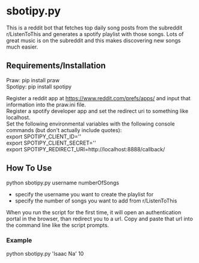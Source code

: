 # sbotipy.py
This is a reddit bot that fetches top daily song posts from the subreddit r/ListenToThis and generates a spotify playlist with those songs. Lots of great music is on the subreddit and this makes discovering new songs much easier. 

## Requirements/Installation
Praw: pip install praw  
Spotipy: pip install spotipy

Register a reddit app at https://www.reddit.com/prefs/apps/ and input that information into the praw.ini file.  
Register a spotify developer app and set the redirect uri to something like localhost.   
Set the following environmental variables with the following console commands (but don't actually include quotes):  
export SPOTIPY_CLIENT_ID=''  
export SPOTIPY_CLIENT_SECRET=''  
export SPOTIPY_REDIRECT_URI=http://localhost:8888/callback/  

## How To Use
python sbotipy.py username numberOfSongs 

* specify the username you want to create the playlist for 
* specify the number of songs you want to add from r/ListenToThis 
  
When you run the script for the first time, it will open an authentication portal in the browser, than redirect you to a url. Copy and paste that url into the command line like the script prompts.

### Example
python sbotipy.py 'Isaac Na' 10

